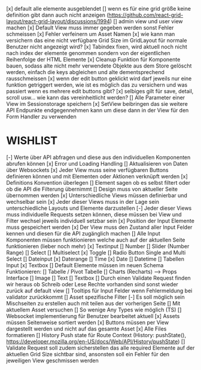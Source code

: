 [x] default alle elemente ausgeblendet
[] wenn es für eine grid größe keine definition gibt dann auch nicht anzeigen (https://github.com/react-grid-layout/react-grid-layout/discussions/1994)
[] admin view und user view machen
[x] Default View muss immer gegeben werden sonst Fehler schmeissen
    [x] Fehler verfeinern um Asset Namen
[x] wie kann man versichern das eine nicht verfügbare Grid Size im GridLayout für normale Benutzer nicht angezeigt wird?
[x] Tabindex fixen, wird aktuell noch nicht nach index der elemente genommen sondern von der eigentlichen Reihenfolge der HTML Elemente
[x] Cleanup Funktion für Komponente bauen, sodass alte nicht mehr verwendete Objekte aus dem Store gelöscht werden, einfach die keys abgleichen und alte dementsprechend rausschmeissen
[x] wenn der edit button geklickt wird darf jeweils nur eine funktion getriggert werden, wie ist es möglich das zu versichern und was passiert wenn es mehrere edit buttons gibt?
    [x] selbiges gilt für save, detail, scroll usw... wie kann das vereinheitlicht werden?
[] Alle Parameter einer View im Sessionstorage speichern
[x] SetView beibringen das sie weitere API Endpunkte endgegennehmen kann um diese dann in der View für den Form Handler zu verwenden

# WISHLIST
[-] Werte über API abfragen und diese aus den individuellen Komponenten abrufen können
    [x] Error und Loading Handling
    [] Aktualisieren von Daten über Websockets
[x] Jeder View muss seine verfügbaren Buttons definieren können und mit Elementen oder Aktionen verknüpft werden
    [x] Definitions Konvention überlegen
[] Element sagen ob es selbst filtert oder ob die API die Filterung übernimmt
[] Design muss von aktueller Seite übernommen werden
[x] Unterschiedliche Views müssen definierbar und wechselbar sein
[x] Jeder dieser Views muss in der Lage sein unterschiedliche Layouts und Elemente darzustellen
[-] Jeder dieser Views muss individuelle Requests setzen können, diese müssen bei View und Filter wechsel jeweils individuell setzbar sein
[x] Position der Input Elemente muss gespeichert werden
[x] Der View muss den Zustand aller Input Felder kennen und diesen für die API zugänglich machen
[] Alle Input Komponenten müssen funktionieren welche auch auf der aktuellen Seite funktionieren (lieber noch mehr)
    [x] Textinput
    [] Number
    [] Slider (Number Range)
    [] Select
    [] Multiselect
    [x] Toggle
    [] Radio Button Single and Multi Select
    [] Dateinput 
        [x] Daterange
        [] Time
        [x] Date
        [] Datetime
    [] Tabellen Input
    [x] Textbox
[] Default Elemente müssen im neuen Schema Funktionieren:
    [] Tabelle / Pivot Tabelle
    [] Charts (Recharts) --> Props Interface
    [] Image
    [] Text
    [] Textbox
[] Durch einen Validate Request finden wir heraus ob Schreib oder Lese Rechte vorhanden sind sonst wieder zurück auf default view
[] Tooltips für Input Felder wenn Fehlermeldung bei validator zurückkommt
[] Asset spezifische Filter
[-] Es soll möglich sein Mischseiten zu erstellen auch mit teilen aus der vorherigen Seite
    [] Mit aktuellem Asset versuchen
[] So wenige Any Types wie möglich (TS)
[] Websocket implementierung für Benutzer bearbeitet aktuell
[x] Assets müssen Seitenweise sortiert werden
[x] Buttons müssen per View dargestellt werden und nicht auf das gesamte Asset
[x] Alle Files formatieren
[] History Push state für Route Context (History: pushState(), https://developer.mozilla.org/en-US/docs/Web/API/History/pushState)
[] Validate Request soll zudem sicherstellen das alle required Elemente auf der aktuellen Grid Size sichtbar sind, ansonsten soll ein Fehler für den jeweiligen View geschmissen werden